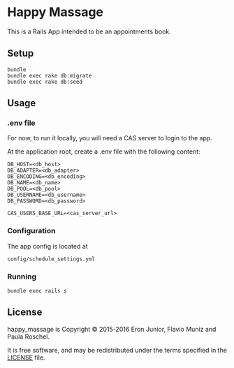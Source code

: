 # Happy Massage

This is a Rails App intended to be an appointments book.

## Setup

```shell
bundle
bundle exec rake db:migrate
bundle exec rake db:seed
```

## Usage

### .env file

For now, to run it locally, you will need a CAS server to login to the app.

At the application root, create a .env file with the following content:

```
DB_HOST=<db_host>
DB_ADAPTER=<db_adapter>
DB_ENCODING=<db_encoding>
DB_NAME=<db_name>
DB_POOL=<db_pool>
DB_USERNAME=<db_username>
DB_PASSWORD=<db_password>

CAS_USERS_BASE_URL=<cas_server_url>
```

### Configuration

The app config is located at
```
config/schedule_settings.yml
```

### Running

```shell
bundle exec rails s
```

## License

happy_massage is Copyright © 2015-2016 Eron Junior, Flavio Muniz and Paula Roschel.

It is free software, and may be redistributed under the terms specified in the
[LICENSE](/LICENSE) file.
